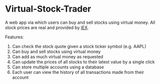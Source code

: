 # Virtual-Stock-Trader
A web app via which users can buy and sell stocks using virtual money. All stock prices are real and provided by <a href="https://iextrading.com/developer/">IEX</a>.

Features:
1. Can check the stock quote given a stock ticker symbol (e.g. AAPL)
2. Can buy and sell stocks using virtual money
3. Can add as much virtual money as requested
4. Can update the prices of all stocks to their latest value by a single click
5. Can store multiple accounts using a database
6. Each user can view the history of all transactions made from their account 
